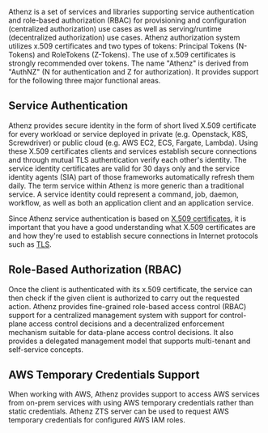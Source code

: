 Athenz is a set of services and libraries supporting service authentication and role-based authorization (RBAC) for provisioning and configuration (centralized authorization) use cases as well as serving/runtime (decentralized authorization) use cases. Athenz authorization system utilizes x.509 certificates and two types of tokens: Principal Tokens (N-Tokens) and RoleTokens (Z-Tokens). The use of x.509 certificates is strongly recommended over tokens. The name "Athenz" is derived from "AuthNZ" (N for authentication and Z for authorization). It provides support for the following three major functional areas.

## Service Authentication

Athenz provides secure identity in the form of short lived X.509 certificate
for every workload or service deployed in private (e.g. Openstack, K8S, Screwdriver)
or public cloud (e.g. AWS EC2, ECS, Fargate, Lambda). Using these X.509 certificates
clients and services establish secure connections and through mutual TLS authentication verify
each other's identity. The service identity certificates are valid for 30 days only
and the service identity agents (SIA) part of those frameworks automatically refresh
them daily. The term service within Athenz is more generic than a traditional service.
A service identity could represent a command, job, daemon, workflow, as well as both an
application client and an application service.

Since Athenz service authentication is based on
[X.509 certificates](https://en.wikipedia.org/wiki/X.509), it is
important that you have a good understanding what X.509 certificates are
and how they're used to establish secure connections in Internet protocols
such as [TLS](https://en.wikipedia.org/wiki/Transport_Layer_Security).

## Role-Based Authorization (RBAC)

Once the client is authenticated with its x.509 certificate, the service
can then check if the given client is authorized to carry out the requested
action. Athenz provides fine-grained role-based access control (RBAC) support
for a centralized management system with support for control-plane access control
decisions and a decentralized enforcement mechanism suitable for data-plane
access control decisions. It also provides a delegated management model that
supports multi-tenant and self-service concepts.

## AWS Temporary Credentials Support

When working with AWS, Athenz provides support to access AWS services
from on-prem services with using AWS temporary credentials rather than
static credentials. Athenz ZTS server can be used to request AWS temporary
credentials for configured AWS IAM roles.
